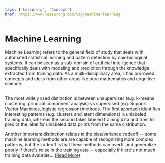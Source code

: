 ```yaml
---
tags: ['LessWrong', 'Concept']
href: https://www.lesswrong.com/tag/machine-learning
---
```


# Machine Learning
Machine Learning refers to the general field of study that deals with automated statistical learning and pattern detection by non-biological systems. It can be seen as a sub-domain of artificial intelligence that specifically deals with modeling and prediction through the knowledge extracted from training data. As a multi-disciplinary area, it has borrowed concepts and ideas from other areas like pure mathematics and cognitive science.

## 
The most widely used distinction is between unsupervised (e.g. k-means clustering, principal component analysis) vs supervised (e.g. Support Vector Machines, logistic regression) methods. The first approach identifies interesting patterns (e.g. clusters and latent dimensions) in unlabeled training data, whereas the second takes labeled training data and tries to predict the label for unlabeled data points from the same distribution.

Another important distinction relates to the bias/variance tradeoff -- some machine learning methods are are capable of recognizing more complex patterns, but the tradeoff is that these methods can overfit and generalize poorly if there's noise in the training data -- especially if there's not much training data available....[(Read More)]()

